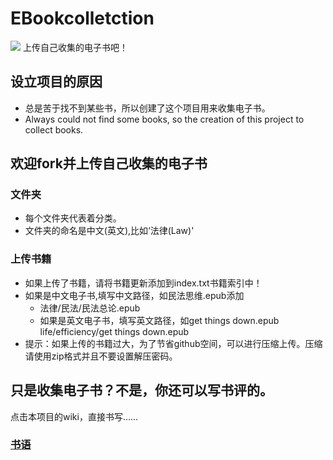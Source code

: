 # EBookcolletction
![](https://github.com/WeihuaGu/EBookcollection/blob/master/book.jpg)
上传自己收集的电子书吧！

## 设立项目的原因
* 总是苦于找不到某些书，所以创建了这个项目用来收集电子书。
* Always could not find some books, so the creation of this project to collect books.

## 欢迎fork并上传自己收集的电子书

### 文件夹
* 每个文件夹代表着分类。
* 文件夹的命名是中文(英文),比如‘法律(Law)'

### 上传书籍
* 如果上传了书籍，请将书籍更新添加到index.txt书籍索引中！
* 如果是中文电子书,填写中文路径，如民法思维.epub添加
  * 法律/民法/民法总论.epub
  * 如果是英文电子书，填写英文路径，如get things down.epub life/efficiency/get things down.epub
* 提示：如果上传的书籍过大，为了节省github空间，可以进行压缩上传。压缩请使用zip格式并且不要设置解压密码。

## 只是收集电子书？不是，你还可以写书评的。

点击本项目的wiki，直接书写……
### [书语](https://github.com/WeihuaGu/EBookcollection/wiki/%E4%B9%A6%E8%AF%AD)
